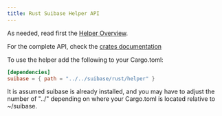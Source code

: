 ```yaml
---
title: Rust Suibase Helper API
---
```


As needed, read first the [Helper Overview](../helpers.md).

For the complete API, check the [crates documentation](https://chainmovers.github.io/suibase-api-docs)

To use the helper add the following to your Cargo.toml:

```toml
[dependencies]
suibase = { path = "../../suibase/rust/helper" }
```

It is assumed suibase is already installed, and you may have to adjust the number of "../" depending on where your Cargo.toml is located relative to ~/suibase.

